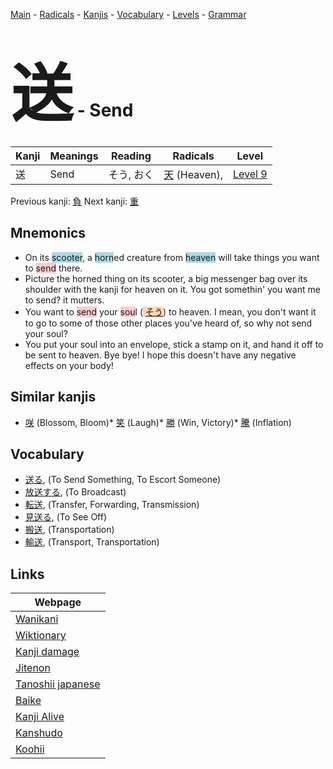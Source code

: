 <style> bigfont {font-size: 100px}</style>
[Main](../README.md) -
[Radicals](../radicals.md) -
[Kanjis](../kanjis.md) -
[Vocabulary](../vocabulary.md) -
[Levels](../levels.md) -
[Grammar](../grammar.md)
# <bigfont> 送</bigfont> - Send 

| Kanji | Meanings | Reading | Radicals | Level |
| --- | --- | --- | --- | --- |
| 送 | Send | そう, おく | [天](../radicals/天.md) (Heaven),  | [Level 9](../levels/wk_level9.md) |

Previous kanji: [負](負.md) Next kanji: [重](重.md) 

## Mnemonics
 * On its <span style="background-color:#ADD8E6"> scooter</span>, a <span style="background-color:#ADD8E6"> horn</span>ed creature from <span style="background-color:#ADD8E6"> heaven</span> will take things you want to <span style="background-color:#ffcccb"> send</span> there.
* Picture the horned thing on its scooter, a big messenger bag over its shoulder with the kanji for heaven on it. You got somethin' you want me to send? it mutters.
* You want to <span style="background-color:#ffcccb"> send</span> your <span style="background-color:#ffcccb"> sou</span>l (<span style="background-color:#fed8b1"> [そう](https://jisho.org/search/そう)</span>) to heaven. I mean, you don't want it to go to some of those other places you've heard of, so why not send your soul?
* You put your soul into an envelope, stick a stamp on it, and hand it off to be sent to heaven. Bye bye! I hope this doesn't have any negative effects on your body!


## Similar kanjis
 * [咲](咲.md) (Blossom, Bloom)* [笑](笑.md) (Laugh)* [勝](勝.md) (Win, Victory)* [騰](騰.md) (Inflation)


## Vocabulary
 * [送る](../vocabulary/送.md), (To Send Something, To Escort Someone)
* [放送する](../vocabulary/送.md), (To Broadcast)
* [転送](../vocabulary/送.md), (Transfer, Forwarding, Transmission)
* [見送る](../vocabulary/送.md), (To See Off)
* [搬送](../vocabulary/送.md), (Transportation)
* [輸送](../vocabulary/送.md), (Transport, Transportation)



## Links 

| Webpage |
| --- |
| [Wanikani          ](https://www.wanikani.com/kanji/送) |
| [Wiktionary        ](https://en.wiktionary.org/wiki/送) |
| [Kanji damage      ](http://www.kanjidamage.com/kanji/search?utf8=✓&q=送) |
| [Jitenon           ](https://jitenon.com/kanji/送) |
| [Tanoshii japanese ](https://www.tanoshiijapanese.com/dictionary/kanji.cfm?k=送) |
| [Baike             ](https://baike.baidu.com/item/送) |
| [Kanji Alive       ](https://app.kanjialive.com/送) |
| [Kanshudo          ](https://www.kanshudo.com/searchmn?q=送) |
| [Koohii            ](https://kanji.koohii.com/study/kanji/送) |
